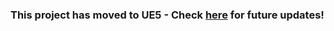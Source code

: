 ### This project has moved to UE5 - Check [here](https://github.com/guiglass/Unreal_Engine_5_Live_Production_Example) for future updates!
